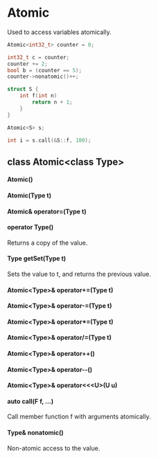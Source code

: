 # Atomic

Used to access variables atomically.

```c++
Atomic<int32_t> counter = 0;

int32_t c = counter;
counter += 2;
bool b = (counter == 5);
counter->nonatomic()++;

struct S {
    int f(int n)
        return n + 1;
    }
}

Atomic<S> s;

int i = s.call(&S::f, 100);
```

## class Atomic<class Type\>

#### Atomic()

#### Atomic(Type t)

#### Atomic<Type>& operator=(Type t)

#### operator Type()
Returns a copy of the value.

#### Type getSet(Type t)
Sets the value to t, and returns the previous value.

#### Atomic<Type\>& operator+=(Type t)

#### Atomic<Type\>& operator-=(Type t)

#### Atomic<Type\>& operator*=(Type t)

#### Atomic<Type\>& operator/=(Type t)

#### Atomic<Type\>& operator++()

#### Atomic<Type\>& operator--()

#### Atomic<Type\>& operator<<<U\>(U u)

#### auto call(F f, ...)
Call member function f with arguments atomically.

#### Type& nonatomic()
Non-atomic access to the value.

